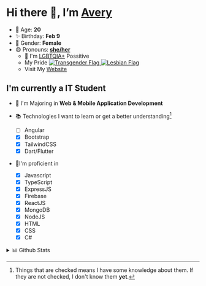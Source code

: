 # Hi there 👋, I’m [Avery][website]

- 🌸 Age: **20**
- ✨ Birthday: **Feb 9**
- 🎨 Gender: **Female**
- 😄 Pronouns: **[she/her][pronounspage]**
  - 🌈 I'm [LGBTQIA+][lgbt-foundation] Possitive
  - <div class="Flags">
      <span>My Pride</span>
      <a href="https://en.pronouns.page/dictionary/terminology#transgender">
        <img src="https://pronouns.page/flags/Transgender.png" alt="Transgender Flag" height="15px"/>
      </a>
      <a href="https://en.pronouns.page/dictionary/terminology#lesbian">
      <img src="https://pronouns.page/flags/Lesbian.png" alt="Lesbian Flag" height="15px"/>
      </a>
    </div>
  - Visit My [Website][website]

## I'm currently a IT Student

- 📌 I'm Majoring in **Web & Mobile Application Development**
- 📚 Technologies I want to learn or get a better understanding[^1]

  - [ ] Angular
  - [x] Bootstrap
  - [x] TailwindCSS
  - [x] Dart/Flutter

- 🎉I'm proficient in

  - [x] Javascript
  - [x] TypeScript
  - [x] ExpressJS
  - [x] Firebase
  - [x] ReactJS
  - [x] MongoDB
  - [x] NodeJS
  - [x] HTML
  - [x] CSS
  - [x] C#

<details>
  <summary>
    📊 Github Stats
  </summary>

<!--START_SECTION:waka-->
![Code Time](http://img.shields.io/badge/Code%20Time-609%20hrs%2020%20mins-blue)

![Profile Views](http://img.shields.io/badge/Profile%20Views-0-blue)

**🐱 My GitHub Data** 

> 📦 130.2 kB Used in GitHub's Storage 
 > 
> 🏆 42 Contributions in the Year 2023
 > 
> 💼 Opted to Hire
 > 
> 📜 23 Public Repositories 
 > 
> 🔑 28 Private Repositories 
 > 
**I'm a Night 🦉** 

```text
🌞 Morning                128 commits         ███░░░░░░░░░░░░░░░░░░░░░░   11.65 % 
🌆 Daytime                397 commits         █████████░░░░░░░░░░░░░░░░   36.12 % 
🌃 Evening                429 commits         ██████████░░░░░░░░░░░░░░░   39.04 % 
🌙 Night                  145 commits         ███░░░░░░░░░░░░░░░░░░░░░░   13.19 % 
```
📅 **I'm Most Productive on Monday** 

```text
Monday                   248 commits         ██████░░░░░░░░░░░░░░░░░░░   22.57 % 
Tuesday                  201 commits         █████░░░░░░░░░░░░░░░░░░░░   18.29 % 
Wednesday                162 commits         ████░░░░░░░░░░░░░░░░░░░░░   14.74 % 
Thursday                 171 commits         ████░░░░░░░░░░░░░░░░░░░░░   15.56 % 
Friday                   139 commits         ███░░░░░░░░░░░░░░░░░░░░░░   12.65 % 
Saturday                 99 commits          ██░░░░░░░░░░░░░░░░░░░░░░░   09.01 % 
Sunday                   79 commits          ██░░░░░░░░░░░░░░░░░░░░░░░   07.19 % 
```


📊 **This Week I Spent My Time On** 

```text
🕑︎ Time Zone: America/Halifax

💬 Programming Languages: 
Java                     5 hrs 39 mins       █████████████░░░░░░░░░░░░   53.89 % 
HTML                     3 hrs 48 mins       █████████░░░░░░░░░░░░░░░░   36.21 % 
Properties               24 mins             █░░░░░░░░░░░░░░░░░░░░░░░░   03.93 % 
GitIgnore file           11 mins             ░░░░░░░░░░░░░░░░░░░░░░░░░   01.79 % 
Groovy                   10 mins             ░░░░░░░░░░░░░░░░░░░░░░░░░   01.63 % 

🔥 Editors: 
IntelliJ                 10 hrs 30 mins      █████████████████████████   100.00 % 

🐱‍💻 Projects: 
java-ee-restaurant-projec7 hrs 7 mins        █████████████████░░░░░░░░   67.81 % 
java-ee-assignment-2-Aver2 hrs 24 mins       ██████░░░░░░░░░░░░░░░░░░░   22.97 % 
Version 1.8.9            18 mins             █░░░░░░░░░░░░░░░░░░░░░░░░   02.93 % 
mod                      11 mins             ░░░░░░░░░░░░░░░░░░░░░░░░░   01.82 % 
Unknown Project          11 mins             ░░░░░░░░░░░░░░░░░░░░░░░░░   01.80 % 

💻 Operating System: 
Windows                  10 hrs 30 mins      █████████████████████████   100.00 % 
```

**I Mostly Code in JavaScript** 

```text
JavaScript               23 repos            ████████░░░░░░░░░░░░░░░░░   30.26 % 
Java                     12 repos            ████░░░░░░░░░░░░░░░░░░░░░   15.79 % 
Kotlin                   7 repos             ██░░░░░░░░░░░░░░░░░░░░░░░   09.21 % 
HTML                     5 repos             ██░░░░░░░░░░░░░░░░░░░░░░░   06.58 % 
Python                   1 repo              ░░░░░░░░░░░░░░░░░░░░░░░░░   01.32 % 
```



**Timeline**

![Lines of Code chart](https://raw.githubusercontent.com/Avery-Rose/Avery-Rose/main/assets/bar_graph.png)


 Last Updated on 24/03/2023 18:37:42 UTC
<!--END_SECTION:waka-->

</details>

[^1]:
    Things that are checked means I have some knowledge about them.
    If they are not checked, I don't know them **yet**.

[//]: <> (Links)

[wakatime-profile]: https://wakatime.com/@Averyyyyyyyy
[pronouns-definitions]: https://en.pronouns.page/she/her
[pronounspage]: https://pronouns.page/@cattgirlava
[lgbt-foundation]: https://lgbt.foundation/
[website]: https://avarose.dev/
[alexandres-badge-repo]: https://github.com/alexandresanlim/Badges4-README.md-Profile
